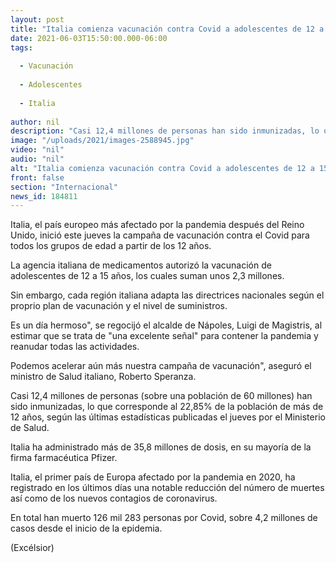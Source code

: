 ```yaml
---
layout: post
title: "Italia comienza vacunación contra Covid a adolescentes de 12 a 15 años"
date: 2021-06-03T15:50:00.000-06:00
tags:
  
  - Vacunación
  
  - Adolescentes
  
  - Italia
  
author: nil
description: "Casi 12,4 millones de personas han sido inmunizadas, lo que corresponde al 22,85% de la población de más de 12 años"
image: "/uploads/2021/images-2588945.jpg"
video: "nil"
audio: "nil"
alt: "Italia comienza vacunación contra Covid a adolescentes de 12 a 15 años"
front: false
section: "Internacional"
news_id: 184811
---
```


Italia, el país europeo más afectado por la pandemia después del Reino Unido, inició este jueves la campaña de vacunación contra el Covid para todos los grupos de edad a partir de los 12 años.

La agencia italiana de medicamentos autorizó la vacunación de adolescentes de 12 a 15 años, los cuales suman unos 2,3 millones.

Sin embargo, cada región italiana adapta las directrices nacionales según el proprio plan de vacunación y el nivel de suministros.

Es un día hermoso", se regocijó el alcalde de Nápoles, Luigi de Magistris, al estimar que se trata de "una excelente señal" para contener la pandemia y reanudar todas las actividades.

Podemos acelerar aún más nuestra campaña de vacunación", aseguró el ministro de Salud italiano, Roberto Speranza.

Casi 12,4 millones de personas (sobre una población de 60 millones) han sido inmunizadas, lo que corresponde al 22,85% de la población de más de 12 años, según las últimas estadísticas publicadas el jueves por el Ministerio de Salud.

Italia ha administrado más de 35,8 millones de dosis, en su mayoría de la firma farmacéutica Pfizer.

Italia, el primer país de Europa afectado por la pandemia en 2020, ha registrado en los últimos días una notable reducción del número de muertes así como de los nuevos contagios de coronavirus.

En total han muerto 126 mil 283 personas por Covid, sobre 4,2 millones de casos desde el inicio de la epidemia.

(Excélsior)